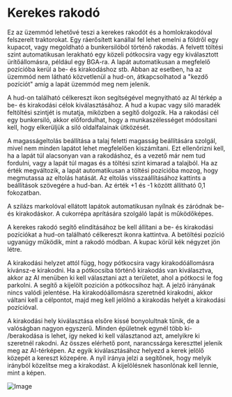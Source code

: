 # Kerekes rakodó


Ez az üzemmód lehetővé teszi a kerekes rakodót és a homlokrakodóval felszerelt traktorokat.
Egy ráerősített kanállal fel lehet emelni a földről egy kupacot, vagy megoldható a bunkersilóból történő rakodás.
A felvett töltési szint automatikusan lerakható egy közeli pótkocsira vagy egy kiválasztott ürítőállomásra, például egy BGA-ra.
A lapát automatikusan a megfelelő pozícióba kerül a be- és kirakodáshoz stb.
Abban az esetben, ha az üzemmód nem látható közvetlenül a hud-on, átkapcsolhatod a "kezdő pozíciót" amíg a lapát üzemmód meg nem jelenik.

A hud-on található célkereszt ikon segítségével megnyitható az AI térkép a be- és kirakodási célok kiválasztásához.
A hud a kupac vagy siló maradék feltöltési szintjét is mutatja, miközben a segítő dolgozik.
Ha a rakodási cél egy bunkersiló, akkor előfordulhat, hogy a munkaszélességet módosítani kell, hogy elkerüljük a siló oldalfalainak ütközését.

A magasságeltolás beállítása a talaj feletti magasság beállítására szolgál, mivel nem minden lapátot lehet megfelelően kiszámítani.
Ezt ellenőrizni kell, ha a lapát túl alacsonyan van a rakodáshoz, és a vezető már nem tud fordulni, vagy a lapát túl magas és a töltési szint kimarad a talajból.
Ha az érték megváltozik, a lapát automatikusan a töltési pozícióba mozog, hogy megmutassa az eltolás hatását.
Az eltolás visszaállításához kattints a beállítások szövegére a hud-ban. Az érték +1 és -1 között állítható 0,1 fokozatban.

A szilázs markolóval ellátott lapátok automatikusan nyílnak és záródnak be- és kirakodáskor.
A cukorrépa aprítására szolgáló lapát is működőképes.



A kerekes rakodó segítő elindításához be kell állítani a be- és kirakodási pozíciókat a hud-on található célkereszt ikonra kattintva.
A betöltési pozíció ugyanúgy működik, mint a rakodó módban. A kupac körül kék négyzet jön létre.

A kirakodási helyzet attól függ, hogy pótkocsira vagy kirakodóállomásra kívánsz-e kirakodni.
Ha a pótkocsiba történő kirakodás van kiválasztva, akkor az AI menüben ki kell választani azt a területet, ahol a pótkocsi le fog parkolni.
A segítő a kijelölt pozición a pótkocsihoz hajt. A jelző irányának nincs valódi jelentése.
Ha kirakodóállomásra szeretnéd kirakodni, akkor váltani kell a célpontot, majd meg kell jelölnö a kirakodás helyét a kirakodási pozícióval.



A kirakodási hely kiválasztása elsőre kissé bonyolultnak tűnik, de a valóságban nagyon egyszerű.
Minden épületnek egynél több ki- /berakodása is lehet, így neked ki kell választanod azt, amelyikre ki szeretnél rakodni.
Az összes elérhető pont, narancssárga kereszttel jelenik meg az AI-térképen.
Az egyik kiválasztásához helyezd a kerek jelölő közepét a kereszt közepére.
A nyíl iránya jelzi a segítőnek, hogy melyik irányból közelítse meg a kirakodást.
A kijelölésnek hasonlónak kell lennie, mint a képen.


![Image](assets/imagesshovelloadertrigger_0_0_830_610.png)

